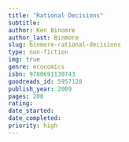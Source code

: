 ```yaml
---
title: "Rational Decisions"
subtitle: 
author: Ken Binomre
author_last: Binmore
slug: binmore-rational-decisions
type: non-fiction
img: true
genre: economics
isbn: 9780691130743
goodreads_id: 5957128
publish_year: 2009
pages: 200
rating: 
date_started:
date_completed:
priority: high
---
```

